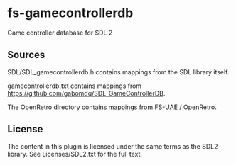# fs-gamecontrollerdb

Game controller database for SDL 2

## Sources

SDL/SDL_gamecontrollerdb.h contains mappings from the SDL library itself.

gamecontrollerdb.txt contains mappings from
https://github.com/gabomdq/SDL_GameControllerDB.

The OpenRetro directory contains mappings from FS-UAE / OpenRetro.

## License

The content in this plugin is licensed under the same terms as the SDL2
library. See Licenses/SDL2.txt for the full text.
